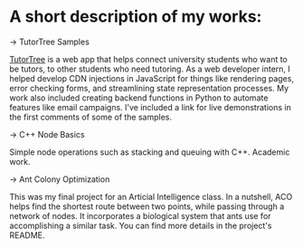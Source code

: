 # A short description of my works:

-> TutorTree Samples

[TutorTree](https://tutortree.com) is a web app that helps connect university students who want to be tutors, to other students who need tutoring. As a web developer intern, I helped develop CDN injections in JavaScript for things like rendering pages, error checking forms, and streamlining state representation processes. My work also included creating backend functions in Python to automate features like email campaigns. I've included a link for live demonstrations in the first comments of some of the samples.

-> C++ Node Basics

Simple node operations such as stacking and queuing with C++. Academic work. 

-> Ant Colony Optimization

This was my final project for an Articial Intelligence class. In a nutshell, ACO helps find the shortest route between two points, while passing through a network of nodes. It incorporates a biological system that ants use for accomplishing a similar task. You can find more details in the project's README.



